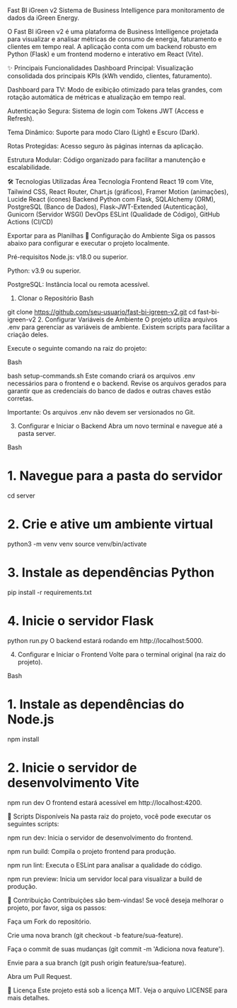 Fast BI iGreen v2
Sistema de Business Intelligence para monitoramento de dados da iGreen Energy.

O Fast BI iGreen v2 é uma plataforma de Business Intelligence projetada para visualizar e analisar métricas de consumo de energia, faturamento e clientes em tempo real. A aplicação conta com um backend robusto em Python (Flask) e um frontend moderno e interativo em React (Vite).

✨ Principais Funcionalidades
Dashboard Principal: Visualização consolidada dos principais KPIs (kWh vendido, clientes, faturamento).

Dashboard para TV: Modo de exibição otimizado para telas grandes, com rotação automática de métricas e atualização em tempo real.

Autenticação Segura: Sistema de login com Tokens JWT (Access e Refresh).

Tema Dinâmico: Suporte para modo Claro (Light) e Escuro (Dark).

Rotas Protegidas: Acesso seguro às páginas internas da aplicação.

Estrutura Modular: Código organizado para facilitar a manutenção e escalabilidade.

🛠️ Tecnologias Utilizadas
Área	Tecnologia
Frontend	React 19 com Vite, Tailwind CSS, React Router, Chart.js (gráficos), Framer Motion (animações), Lucide React (ícones)
Backend	Python com Flask, SQLAlchemy (ORM), PostgreSQL (Banco de Dados), Flask-JWT-Extended (Autenticação), Gunicorn (Servidor WSGI)
DevOps	ESLint (Qualidade de Código), GitHub Actions (CI/CD)

Exportar para as Planilhas
🚀 Configuração do Ambiente
Siga os passos abaixo para configurar e executar o projeto localmente.

Pré-requisitos
Node.js: v18.0 ou superior.

Python: v3.9 ou superior.

PostgreSQL: Instância local ou remota acessível.

1. Clonar o Repositório
Bash

git clone https://github.com/seu-usuario/fast-bi-igreen-v2.git
cd fast-bi-igreen-v2
2. Configurar Variáveis de Ambiente
O projeto utiliza arquivos .env para gerenciar as variáveis de ambiente. Existem scripts para facilitar a criação deles.

Execute o seguinte comando na raiz do projeto:

Bash

bash setup-commands.sh
Este comando criará os arquivos .env necessários para o frontend e o backend. Revise os arquivos gerados para garantir que as credenciais do banco de dados e outras chaves estão corretas.

Importante: Os arquivos .env não devem ser versionados no Git.

3. Configurar e Iniciar o Backend
Abra um novo terminal e navegue até a pasta server.

Bash

# 1. Navegue para a pasta do servidor
cd server

# 2. Crie e ative um ambiente virtual
python3 -m venv venv
source venv/bin/activate

# 3. Instale as dependências Python
pip install -r requirements.txt

# 4. Inicie o servidor Flask
python run.py
O backend estará rodando em http://localhost:5000.

4. Configurar e Iniciar o Frontend
Volte para o terminal original (na raiz do projeto).

Bash

# 1. Instale as dependências do Node.js
npm install

# 2. Inicie o servidor de desenvolvimento Vite
npm run dev
O frontend estará acessível em http://localhost:4200.

📜 Scripts Disponíveis
Na pasta raiz do projeto, você pode executar os seguintes scripts:

npm run dev: Inicia o servidor de desenvolvimento do frontend.

npm run build: Compila o projeto frontend para produção.

npm run lint: Executa o ESLint para analisar a qualidade do código.

npm run preview: Inicia um servidor local para visualizar a build de produção.

🤝 Contribuição
Contribuições são bem-vindas! Se você deseja melhorar o projeto, por favor, siga os passos:

Faça um Fork do repositório.

Crie uma nova branch (git checkout -b feature/sua-feature).

Faça o commit de suas mudanças (git commit -m 'Adiciona nova feature').

Envie para a sua branch (git push origin feature/sua-feature).

Abra um Pull Request.

📝 Licença
Este projeto está sob a licença MIT. Veja o arquivo LICENSE para mais detalhes.